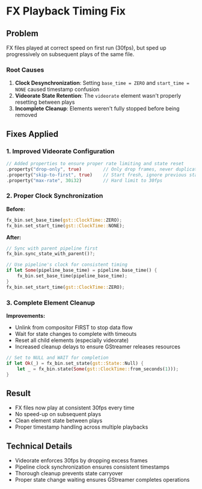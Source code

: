 # FX Playback Timing Fix

## Problem
FX files played at correct speed on first run (30fps), but sped up progressively on subsequent plays of the same file.

### Root Causes
1. **Clock Desynchronization**: Setting `base_time = ZERO` and `start_time = NONE` caused timestamp confusion
2. **Videorate State Retention**: The `videorate` element wasn't properly resetting between plays
3. **Incomplete Cleanup**: Elements weren't fully stopped before being removed

## Fixes Applied

### 1. Improved Videorate Configuration
```rust
// Added properties to ensure proper rate limiting and state reset
.property("drop-only", true)        // Only drop frames, never duplicate
.property("skip-to-first", true)    // Start fresh, ignore previous state  
.property("max-rate", 30i32)        // Hard limit to 30fps
```

### 2. Proper Clock Synchronization
**Before:**
```rust
fx_bin.set_base_time(gst::ClockTime::ZERO);
fx_bin.set_start_time(gst::ClockTime::NONE);
```

**After:**
```rust
// Sync with parent pipeline first
fx_bin.sync_state_with_parent()?;

// Use pipeline's clock for consistent timing
if let Some(pipeline_base_time) = pipeline.base_time() {
    fx_bin.set_base_time(pipeline_base_time);
}
fx_bin.set_start_time(gst::ClockTime::ZERO);
```

### 3. Complete Element Cleanup
**Improvements:**
- Unlink from compositor FIRST to stop data flow
- Wait for state changes to complete with timeouts
- Reset all child elements (especially videorate)
- Increased cleanup delays to ensure GStreamer releases resources

```rust
// Set to NULL and WAIT for completion
if let Ok(_) = fx_bin.set_state(gst::State::Null) {
    let _ = fx_bin.state(Some(gst::ClockTime::from_seconds(1)));
}
```

## Result
- FX files now play at consistent 30fps every time
- No speed-up on subsequent plays
- Clean element state between plays
- Proper timestamp handling across multiple playbacks

## Technical Details
- Videorate enforces 30fps by dropping excess frames
- Pipeline clock synchronization ensures consistent timestamps
- Thorough cleanup prevents state carryover
- Proper state change waiting ensures GStreamer completes operations
